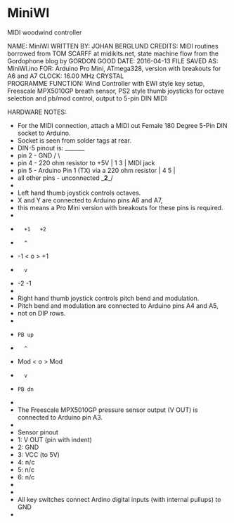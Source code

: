 # MiniWI
MIDI woodwind controller

NAME:                 MiniWI 
WRITTEN BY:           JOHAN BERGLUND
CREDITS:              MIDI routines borrowed from TOM SCARFF at midikits.net, state machine flow from the Gordophone blog by GORDON GOOD
DATE:                 2016-04-13
FILE SAVED AS:        MiniWI.ino
FOR:                  Arduino Pro Mini, ATmega328, version with breakouts for A6 and A7
CLOCK:                16.00 MHz CRYSTAL                                        
PROGRAMME FUNCTION:   Wind Controller with EWI style key setup, Freescale MPX5010GP breath sensor, PS2 style thumb joysticks 
                      for octave selection and pb/mod control, output to 5-pin DIN MIDI 

HARDWARE NOTES:
* For the MIDI connection, attach a MIDI out Female 180 Degree 5-Pin DIN socket to Arduino.
* Socket is seen from solder tags at rear.
* DIN-5 pinout is:                                         _______ 
*    pin 2 - GND                                          /       \
*    pin 4 - 220 ohm resistor to +5V                     | 1     3 |  MIDI jack
*    pin 5 - Arduino Pin 1 (TX) via a 220 ohm resistor   |  4   5  |
*    all other pins - unconnected                         \___2___/
*
* Left hand thumb joystick controls octaves.
* X and Y are connected to Arduino pins A6 and A7, 
* this means a Pro Mini version with breakouts for these pins is required.
* 
*       +1   +2
*       ^
* -1  < o >  +1
*       v
* -2   -1
*
* Right hand thumb joystick controls pitch bend and modulation.
* Pitch bend and modulation are connected to Arduino pins A4 and A5,
* not on DIP rows.
* 
*     PB up
*       ^
* Mod < o > Mod
*       v
*     PB dn
*     
* The Freescale MPX5010GP pressure sensor output (V OUT) is connected to Arduino pin A3.
* 
* Sensor pinout
* 1: V OUT (pin with indent)
* 2: GND
* 3: VCC (to 5V)    
* 4: n/c
* 5: n/c
* 6: n/c
*     
*     
* All key switches connect Ardino digital inputs (with internal pullups) to GND
* 
